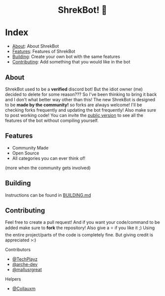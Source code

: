 <div align="center">
  <p>
    <h1>ShrekBot! 🐸</h1>
  </p>
</div>

# Index 

- [About](#about): About ShrekBot
- [Features](#features): Features of ShrekBot
- [Building](#building): Create your own bot with the same features
- [Contributing](#contributing): Add something that you would like in the bot

    
## About 
ShrekBot used to be a **verified** discord bot! But the idiot owner (me) decided to delete for some reason??? So I've been thinking to bring it back and I don't what better way other than this!
The new ShrekBot is designed to be **made by the community!** so forks are always welcome! I'll be checking forks frequently and updating the bot frequently! Also make sure to post working code! You can invite the [public version](https://dsc.gg/shrekbot) to see all the features of the bot without compiling yourself.

## Features 
- Community Made
- Open Source
- All categories you can ever think of!

(more when the community gets involved)

## Building

Instructions can be found in [BUILDING.md](https://github.com/BiizoNinja/shrek-bot/blob/master/BUILDING.md)

## Contributing
Feel free to create a pull request! And if you want your code/command to be added make sure to **fork** the repository! Also give a ⭐ if you like it ;) 
Using the entire project/parts of the code is completely fine. But giving credit is appreciated >:)

Contributors
- [@TechPlayz](https://github.com/TechPlayz)
- [@arche-dev](https://github.com/arche-dev)
- [@mallusrgreat](https://github.com/mallusrgreat)

Helpers
- [@Collauxm](https://github.com/Collauxm)

